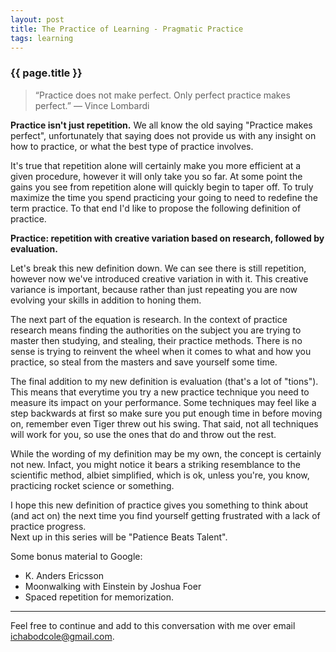 ```yaml
---
layout: post
title: The Practice of Learning - Pragmatic Practice
tags: learning
---
```

### {{ page.title }}

>“Practice does not make perfect. Only perfect practice makes perfect.”
>― Vince Lombardi

**Practice isn't just repetition.**
We all know the old saying "Practice makes perfect", unfortunately that saying does not provide us with any insight on how to practice, or what the best type of practice involves.

It's true that repetition alone will certainly make you more efficient at a given procedure, however it will only take you so far. At some point the gains you see from repetition alone will quickly begin to taper off. To truly maximize the time you spend practicing your going to need to redefine the term practice. To that end I'd like to propose the following definition of practice.

**Practice: repetition with creative variation based on research, followed by evaluation.**

Let's break this new definition down. We can see there is still repetition, however now we've introduced creative variation in with it. This creative variance is important, because rather than just repeating you are now evolving your skills in addition to honing them.

The next part of the equation is research. In the context of practice research means finding the authorities on the subject you are trying to master then studying, and stealing, their practice methods. There is no sense is trying to reinvent the wheel when it comes to what and how you practice, so steal from the masters and save yourself some time.

The final addition to my new definition is evaluation (that's a lot of "tions"). This means that everytime you try a new practice technique you need to measure its impact on your performance. Some techniques may feel like a step backwards at first so make sure you put enough time in before moving on, remember even Tiger threw out his swing. That said, not all techniques will work for you, so use the ones that do and throw out the rest.

While the wording of my definition may be my own, the concept is certainly not new. Infact, you might notice it bears a striking resemblance to the scientific method, albiet simplified, which is ok, unless you're, you know, practicing rocket science or something.

I hope this new definition of practice gives you something to think about (and act on) the next time you find yourself getting frustrated with a lack of practice progress.<br>
Next up in this series will be "Patience Beats Talent".

Some bonus material to Google:
* K. Anders Ericsson
* Moonwalking with Einstein by Joshua Foer
* Spaced repetition for memorization.

****

Feel free to continue and add to this conversation with me over email <ichabodcole@gmail.com>.
